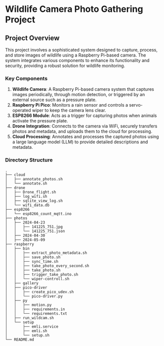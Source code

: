 # Wildlife Camera Photo Gathering Project

## Project Overview

This project involves a sophisticated system designed to capture, process, and store images of wildlife using a Raspberry Pi-based camera. The system integrates various components to enhance its functionality and security, providing a robust solution for wildlife monitoring.

### Key Components
1. **Wildlife Camera**: A Raspberry Pi-based camera system that captures images periodically, through motion detection, or triggered by an external source such as a pressure plate.
2. **Raspberry Pi Pico**: Monitors a rain sensor and controls a servo-operated wiper to keep the camera lens clear.
3. **ESP8266 Module**: Acts as a trigger for capturing photos when animals activate the pressure plate.
4. **Drone Integration**: Connects to the camera via WiFi, securely transfers photos and metadata, and uploads them to the cloud for processing.
5. **Cloud Processing**: Annotates and processes the captured photos using a large language model (LLM) to provide detailed descriptions and metadata.

### Directory Structure
```plaintext
.
├── cloud
│   ├── annotate_photos.sh
│   └── annotate.sh
├── drone
│   ├── Drone_flight.sh
│   ├── log_wifi.sh
│   ├── sqlite_view_log.sh
│   └── wifi_data.db
├── esp8266
│   └── esp8266_count_mqtt.ino
├── photos
│   ├── 2024-04-23
│   │   ├── 141225_751.jpg
│   │   └── 141225_751.json
│   ├── 2024-04-30
│   ├── 2024-05-09
├── raspberry
│   ├── bin
│   │   ├── extract_photo_metadata.sh
│   │   ├── save_photo.sh
│   │   ├── sync_time.sh
│   │   ├── take_photo_every_second.sh
│   │   ├── take_photo.sh
│   │   ├── trigger_take_photo.sh
│   │   └── wiper-controll.sh
│   ├── gallery
│   ├── pico-driver
│   │   ├── create_pico_udev.sh
│   │   └── pico-driver.py
│   ├── py
│   │   ├── motion.py
│   │   ├── requirements.in
│   │   └── requirements.txt
│   ├── run_wildcam.sh
│   └── setup
│       ├── emli.service
│       ├── emli.sh
│       └── setup.sh
└── README.md
